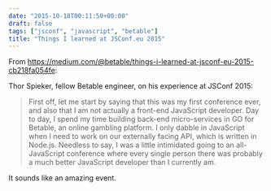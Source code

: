 ```yaml
---
date: "2015-10-18T00:11:50+00:00"
draft: false
tags: ["jsconf", "javascript", "betable"]
title: "Things I learned at JSConf.eu 2015"
---
```

From https://medium.com/@betable/things-i-learned-at-jsconf-eu-2015-cb218fa054fe:

Thor Spieker, fellow Betable engineer, on his experience at JSConf 2015:

>First off, let me start by saying that this was my first conference ever, and also that I am not actually a front-end JavaScript developer. Day to day, I spend my time building back-end micro-services in GO for Betable, an online gambling platform. I only dabble in JavaScript when I need to work on our externally facing API, which is written in Node.js. Needless to say, I was a little intimidated going to an all-JavaScript conference where every single person there was probably a much better JavaScript developer than I currently am.

It sounds like an amazing event.
